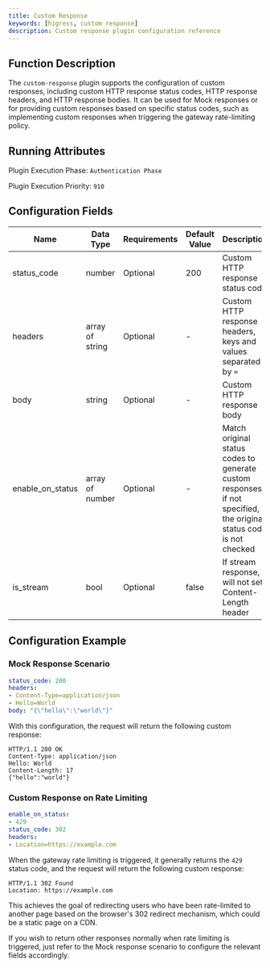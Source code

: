 ```yaml
---
title: Custom Response
keywords: [higress, custom response]
description: Custom response plugin configuration reference
---
```

## Function Description
The `custom-response` plugin supports the configuration of custom responses, including custom HTTP response status codes, HTTP response headers, and HTTP response bodies. It can be used for Mock responses or for providing custom responses based on specific status codes, such as implementing custom responses when triggering the gateway rate-limiting policy.

## Running Attributes
Plugin Execution Phase: `Authentication Phase`

Plugin Execution Priority: `910`

## Configuration Fields
| Name             | Data Type       | Requirements | Default Value | Description                                                                                                         |
|------------------|-----------------|--------------|---------------|---------------------------------------------------------------------------------------------------------------------|
| status_code      | number          | Optional     | 200           | Custom HTTP response status code                                                                                    |
| headers          | array of string | Optional     | -             | Custom HTTP response headers, keys and values separated by `=`                                                      |
| body             | string          | Optional     | -             | Custom HTTP response body                                                                                           |
| enable_on_status | array of number | Optional     | -             | Match original status codes to generate custom responses; if not specified, the original status code is not checked |
| is_stream        | bool            | Optional     | false         | If stream response, will not set Content-Length header                                                              |

## Configuration Example
### Mock Response Scenario
```yaml
status_code: 200
headers:
- Content-Type=application/json
- Hello=World
body: "{\"hello\":\"world\"}"
```
With this configuration, the request will return the following custom response:
```text
HTTP/1.1 200 OK
Content-Type: application/json
Hello: World
Content-Length: 17
{"hello":"world"}
```
### Custom Response on Rate Limiting
```yaml
enable_on_status:
- 429
status_code: 302
headers:
- Location=https://example.com
```
When the gateway rate limiting is triggered, it generally returns the `429` status code, and the request will return the following custom response:
```text
HTTP/1.1 302 Found
Location: https://example.com
```
This achieves the goal of redirecting users who have been rate-limited to another page based on the browser's 302 redirect mechanism, which could be a static page on a CDN.

If you wish to return other responses normally when rate limiting is triggered, just refer to the Mock response scenario to configure the relevant fields accordingly.
